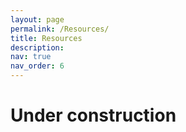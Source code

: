 ```yaml
---
layout: page
permalink: /Resources/
title: Resources
description:
nav: true
nav_order: 6
---
```


# **Under construction**

